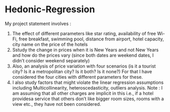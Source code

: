 # Hedonic-Regression

My project statement involves :
1. The effect of different parameters like star rating, availability of free Wi-Fi, free breakfast, swimming pool, distance from airport, hotel capacity, city name on the price of the hotels
2. Sstudy the change in prices when it is New Years and not New Years and how do the prices vary (since both dates are weekend dates, I didn’t consider weekend separately)
3. Also, an analysis of price variation with four scenarios (is it a tourist city? Is it a metropolitan city? Is it both? Is it none?) For that I have considered the four cities with different parameters for these.
4. I also study factors that might violate the linear regression assumptions including Multicollinearity, heteroscedasticity, outliers analysis.
Note : I am assuming that all other charges are implicit in this i.e., if a hotel providesa service that others don’t like bigger room sizes, rooms with a view etc., they have not been considered.
